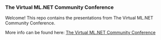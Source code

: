 ### The Virtual ML.NET Community Conference
Welcome! This repo contains the presentations from The Virtual ML.NET Community Conference.

More info can be found here: [The Virtual ML.NET Community Conference](https://virtualml.net)
